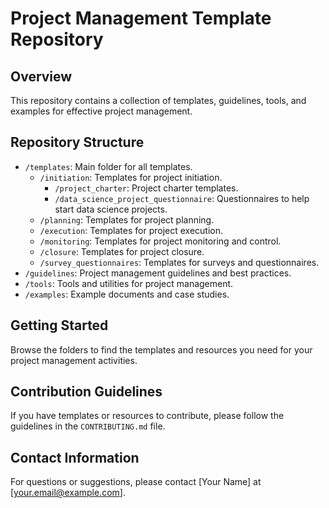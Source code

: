 # Project Management Template Repository

## Overview
This repository contains a collection of templates, guidelines, tools, and examples for effective project management.

## Repository Structure
- `/templates`: Main folder for all templates.
  - `/initiation`: Templates for project initiation.
    - `/project_charter`: Project charter templates.
    - `/data_science_project_questionnaire`: Questionnaires to help start data science projects.
  - `/planning`: Templates for project planning.
  - `/execution`: Templates for project execution.
  - `/monitoring`: Templates for project monitoring and control.
  - `/closure`: Templates for project closure.
  - `/survey_questionnaires`: Templates for surveys and questionnaires.
- `/guidelines`: Project management guidelines and best practices.
- `/tools`: Tools and utilities for project management.
- `/examples`: Example documents and case studies.

## Getting Started
Browse the folders to find the templates and resources you need for your project management activities.

## Contribution Guidelines
If you have templates or resources to contribute, please follow the guidelines in the `CONTRIBUTING.md` file.

## Contact Information
For questions or suggestions, please contact [Your Name] at [your.email@example.com].
